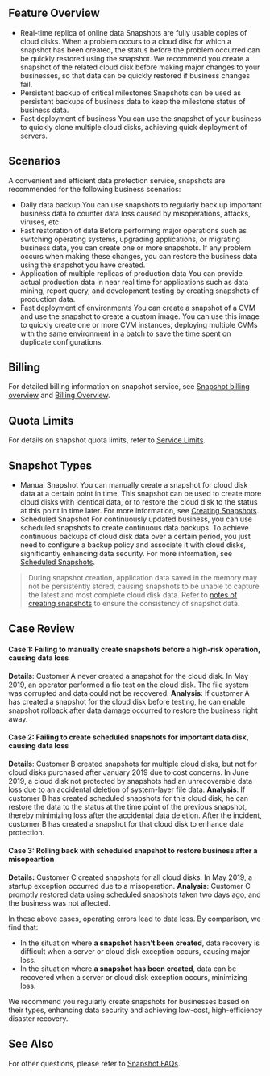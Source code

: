 ## Feature Overview
- Real-time replica of online data
Snapshots are fully usable copies of cloud disks. When a problem occurs to a cloud disk for which a snapshot has been created, the status before the problem occurred can be quickly restored using the snapshot. We recommend you create a snapshot of the related cloud disk before making major changes to your businesses, so that data can be quickly restored if business changes fail.
- Persistent backup of critical milestones
Snapshots can be used as persistent backups of business data to keep the milestone status of business data.
- Fast deployment of business
You can use the snapshot of your business to quickly clone multiple cloud disks, achieving quick deployment of servers.

## Scenarios
A convenient and efficient data protection service, snapshots are recommended for the following business scenarios:
- Daily data backup
You can use snapshots to regularly back up important business data to counter data loss caused by misoperations, attacks, viruses, etc.
- Fast restoration of data
Before performing major operations such as switching operating systems, upgrading applications, or migrating business data, you can create one or more snapshots. If any problem occurs when making these changes, you can restore the business data using the snapshot you have created.
- Application of multiple replicas of production data
You can provide actual production data in near real time for applications such as data mining, report query, and development testing by creating snapshots of production data.
- Fast deployment of environments
You can create a snapshot of a CVM and use the snapshot to create a custom image. You can use this image to quickly create one or more CVM instances, deploying multiple CVMs with the same environment in a batch to save the time spent on duplicate configurations.

## Billing
For detailed billing information on snapshot service, see [Snapshot billing overview](https://intl.cloud.tencent.com/document/product/362/32415) and [Billing Overview](https://intl.cloud.tencent.com/document/product/362/2413).

## Quota Limits
For details on snapshot quota limits, refer to [Service Limits](https://intl.cloud.tencent.com/document/product/362/5145).

## Snapshot Types
- Manual Snapshot
You can manually create a snapshot for cloud disk data at a certain point in time. This snapshot can be used to create more cloud disks with identical data, or to restore the cloud disk to the status at this point in time later. For more information, see [Creating Snapshots](https://intl.cloud.tencent.com/document/product/362/5755).
- Scheduled Snapshot
For continuously updated business, you can use scheduled snapshots to create continuous data backups. To achieve continuous backups of cloud disk data over a certain period, you just need to configure a backup policy and associate it with cloud disks, significantly enhancing data security. For more information, see [Scheduled Snapshots](https://intl.cloud.tencent.com/document/product/362/31622).

> During snapshot creation, application data saved in the memory may not be persistently stored, causing snapshots to be unable to capture the latest and most complete cloud disk data. Refer to [notes of creating snapshots](https://intl.cloud.tencent.com/document/product/362/5755#notes) to ensure the consistency of snapshot data.


## Case Review
#### Case 1: Failing to manually create snapshots before a high-risk operation, causing data loss
**Details**: Customer A never created a snapshot for the cloud disk. In May 2019, an operator performed a fio test on the cloud disk. The file system was corrupted and data could not be recovered.
**Analysis**: If customer A has created a snapshot for the cloud disk before testing, he can enable snapshot rollback after data damage occurred to restore the business right away.

#### Case 2: Failing to create scheduled snapshots for important data disk, causing data loss
**Details**: Customer B created snapshots for multiple cloud disks, but not for cloud disks purchased after January 2019 due to cost concerns. In June 2019, a cloud disk not protected by snapshots had an unrecoverable data loss due to an accidental deletion of system-layer file data.
**Analysis**: If customer B has created scheduled snapshots for this cloud disk, he can restore the data to the status at the time point of the previous snapshot, thereby minimizing loss after the accidental data deletion. After the incident, customer B has created a snapshot for that cloud disk to enhance data protection.

#### Case 3: Rolling back with scheduled snapshot to restore business after a misopeartion
**Details:** Customer C created snapshots for all cloud disks. In May 2019, a startup exception occurred due to a misoperation.
**Analysis**: Customer C promptly restored data using scheduled snapshots taken two days ago, and the business was not affected.


In these above cases, operating errors lead to data loss. By comparison, we find that:
- In the situation where **a snapshot hasn’t been created**, data recovery is difficult when a server or cloud disk exception occurs, causing major loss.
- In the situation where **a snapshot has been created**, data can be recovered when a server or cloud disk exception occurs, minimizing loss.

We recommend you regularly create snapshots for businesses based on their types, enhancing data security and achieving low-cost, high-efficiency disaster recovery.

## See Also
For other questions, please refer to [Snapshot FAQs](https://intl.cloud.tencent.com/document/product/362/17820).







